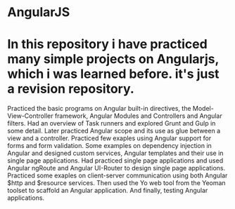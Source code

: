 # AngularJS
# In this repository i have practiced many simple projects on Angularjs, which i was learned before. it's just a revision repository.
Practiced the basic programs on Angular built-in directives, the Model-View-Controller framework, Angular Modules and Controllers and Angular filters.
Had an overview of Task runners and explored Grunt and Gulp in some detail. Later practiced Angular scope and its use as glue between a view and a controller. 
Practiced few exaples using Angular support for forms and form validation. Some examples on dependency injection in Angular and designed custom services, Angular templates and their use in single page applications. Had practiced single page applications and used Angular ngRoute and Angular UI-Router to design single page applications.
Practiced some exaples on client-server communication using both Angular $http and $resource services. Then used the Yo web tool from the Yeoman toolset to scaffold an Angular application. And finally, testing Angular applications.

